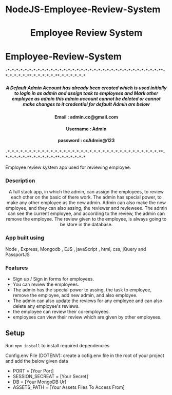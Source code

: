 # NodeJS-Employee-Review-System

 <h1 align="center">Employee Review System</h1>
 
# Employee-Review-System
<p>-*-*-*-*-*-*-*-*-*-*-*-*-*-*-*-*-*-*-*-*-*-*-*-*-*-*-*-*-*-*-*-*-*-*-*-**-*-*-*-*-*-**-*-*-*-*-*-**-*-*-*-*-*-*</p>

<h5 align="center">A Default Admin Account has already been created which is used initially to login in as admin and assign task to employees and Mark other employee as admin this admin account cannot be deleted or cannot make changes to it credential for default Admin are below</h5>

<h4 align="center"> Email : admin.cc@gmail.com</h4>
<h4 align="center"> Username : Admin</h4>
<h4 align="center"> password : ccAdmin@123</h4>

<p>-*-*-*-*-*-*-*-*-*-*-*-*-*-*-*-*-*-*-*-*-*-*-*-*-*-*-*-*-*-*-*-*-*-*-*-**-*-*-*-*-*-**-*-*-*-*-*-**-*-*-*-*-*-*</p>
Employee review system app used for reviewing employee.

### Description

<p align="center">
  A full stack app, in which the admin, can assign the employees, to review each other on the basic of there work. The admin has special power, to make any other employee
  as the new admin. Admin can also make the new employee, and they can also assing, the reviewer and revieweee. The admin can see the current employee, and according to the
  review, the admin can remove the employee. The review given to the employee, is always going to be store in the database.
</p>

### App built using

Node , Express, Mongodb , EJS , javaScript , html, css, jQuery and PassportJS

### Features

- Sign up / Sign in forms for employees.
- You can review the employees.
- The admin has the special power to assing, the task to employee, remove the employee, add new admin, and also employee.
- The admin can also update the reviews for any employee and can also delete any employee's reviews.
- the employee can review their co-employees.
- employees can view their review which are given by other employees.

## Setup

Run `npm install` to install required dependencies

Config.env File (DOTENV): create a cofig.env file in the root of your project and add the below given data

- PORT = [Your Port]
- SESSION_SECREAT = [Your Secret]
- DB = [Your MongoDB Ur]
- ASSETS_PATH = [Your Assets Files To Access From]
